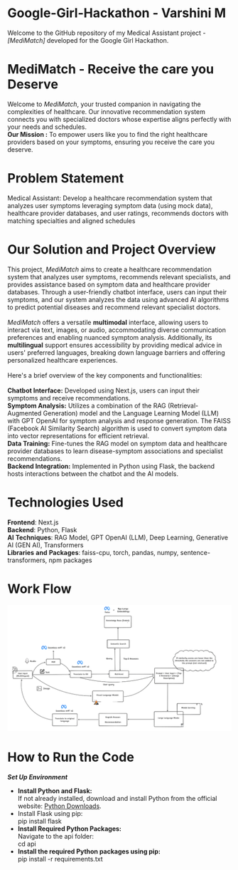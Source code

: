 # Google-Girl-Hackathon - Varshini M
Welcome to the GitHub repository of my Medical Assistant project - _[MediMatch]_ developed for the Google Girl Hackathon.

# **MediMatch - Receive the care you Deserve**
Welcome to _MediMatch_, your trusted companion in navigating the complexities of healthcare. Our innovative recommendation system connects you with specialized doctors whose expertise aligns perfectly with your needs and schedules. <br/>
**Our Mission :** To empower users like you to find the right healthcare providers based on your symptoms, ensuring you receive the care you deserve.

# **Problem Statement**
Medical Assistant: Develop a healthcare recommendation system that analyzes user symptoms leveraging symptom data (using mock data), healthcare provider databases, and user ratings,  recommends doctors with matching specialties and aligned schedules

# Our Solution and Project Overview
This project, _MediMatch_ aims to create a healthcare recommendation system that analyzes user symptoms, recommends relevant specialists, and provides assistance based on symptom data and healthcare provider databases. Through a user-friendly chatbot interface, users can input their symptoms, and our system analyzes the data using advanced AI algorithms to predict potential diseases and recommend relevant specialist doctors. <br> <br>
_MediMatch_ offers a versatile **multimodal** interface, allowing users to interact via text, images, or audio, accommodating diverse communication preferences and enabling nuanced symptom analysis. Additionally, its **multilingual** support ensures accessibility by providing medical advice in users' preferred languages, breaking down language barriers and offering personalized healthcare experiences. <br> <br>
Here's a brief overview of the key components and functionalities:
<br><br>
**Chatbot Interface:** Developed using Next.js, users can input their symptoms and receive recommendations. <br>
**Symptom Analysis:** Utilizes a combination of the RAG (Retrieval-Augmented Generation) model and the Language Learning Model (LLM) with GPT OpenAI for symptom analysis and response generation. The FAISS (Facebook AI Similarity Search) algorithm is used to convert symptom data into vector representations for efficient retrieval. <br>
**Data Training:** Fine-tunes the RAG model on symptom data and healthcare provider databases to learn disease-symptom associations and specialist recommendations. <br>
**Backend Integration:** Implemented in Python using Flask, the backend hosts interactions between the chatbot and the AI models. <br>

# **Technologies Used** <br>
**Frontend**: Next.js <br>
**Backend**: Python, Flask <br>
**AI** **Techniques**: RAG Model, GPT OpenAI (LLM), Deep Learning, Generative AI (GEN AI), Transformers <br>
**Libraries** **and** **Packages**: faiss-cpu, torch, pandas, numpy, sentence-transformers, npm packages <br>

# **Work Flow**
![alt text](<mediMatch workflow.png>)

# **How to Run the Code**
_**Set Up Environment**_ <br>
* **Install Python and Flask:** <br>
If not already installed, download and install Python from the official website: [Python Downloads](https://www.python.org/downloads/). <br>
* Install Flask using pip:<br>
  pip install flask <br>
* **Install Required Python Packages:** <br>
Navigate to the api folder: <br>
cd api <br>
* **Install the required Python packages using pip:** <br>
pip install -r requirements.txt <br>





